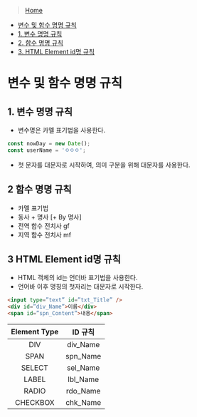 
> [Home](../README.md)

- [변수 및 함수 명명 규칙](#변수-및-함수-명명-규칙)
- [1. 변수 명명 규칙](#1-변수-명명-규칙)
- [2. 함수 명명 규칙](#2-함수-명명-규칙)
- [3. HTML Element id명 규칙](#3-html-element-id명-규칙)


# 변수 및 함수 명명 규칙
## 1. 변수 명명 규칙
- 변수명은 카멜 표기법을 사용한다.

```javascript
const nowDay = new Date();
const userName = 'ㅇㅇㅇ';
```
- 첫 문자를 대문자로 시작하여, 의미 구분을 위해 대문자를 사용한다.

## 2 함수 명명 규칙
- 카멜 표기법
- 동사 + 명사 [+ By 명사]
- 전역 함수 전치사 gf
- 지역 함수 전치사 mf

## 3 HTML Element id명 규칙
- HTML 객체의 id는 언더바 표기법을 사용한다.
- 언어바 이후 명칭의 첫자리는 대문자로 시작한다.

```html
<input type=”text” id=”txt_Title” />
<div id=”div_Name”>이름</div>
<span id=”spn_Content”>내용</span>
```

|Element Type|ID 규칙|
|:---:|:---:|
|DIV|div_Name|
|SPAN|spn_Name|
|SELECT|sel_Name|
|LABEL|lbl_Name|
|RADIO|rdo_Name|
|CHECKBOX|chk_Name|
